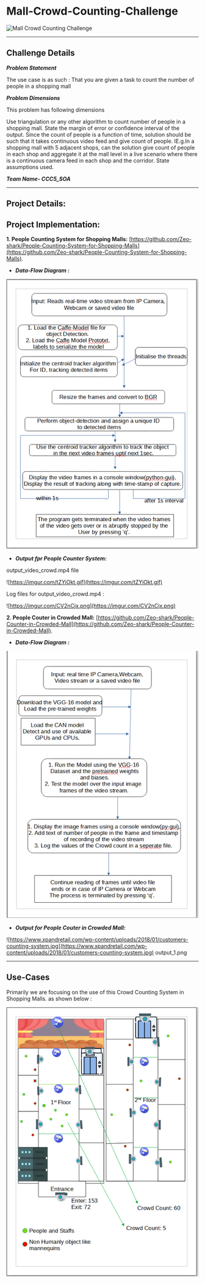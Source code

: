# Mall-Crowd-Counting-Challenge
![Mall Crowd Counting Challenge](https://v-count.com/wp-content/uploads/2020/01/blog-jan4.png)   
<hr>  

## Challenge Details

***Problem Statement***  

The use case is as such : That you are given a task to count the number of people in a shopping mall

***Problem Dimensions***

This problem has following dimensions

Use triangulation or any other algorithm to count number of people in a shopping mall.
State the margin of error or confidence interval of the output.
Since the count of people is a function of time, solution should be such that it takes continuous video feed and give count of people.
IE.g.In a shopping mall with 5 adjacent shops, can the solution give count of people in each shop and aggregate it at the mall level in a live scenario where there is a continuous camera feed in each shop and the corridor.
State assumptions used.

***Team Name- CCC5_SOA***
<hr>

## Project Details:

## Project Implementation:

**1. People Counting System for Shopping Malls:** [https://github.com/Zeo-shark/People-Counting-System-for-Shopping-Malls](https://github.com/Zeo-shark/People-Counting-System-for-Shopping-Malls).   
 
 - ***Data-Flow Diagram :***
   
![./src/People_Counting1.PNG](./src/People_Counting1.PNG)  

- ***Output fpr People Counter System:*** 

output_video_crowd.mp4 file  

 ![https://imgur.com/tZYiOkt.gif](https://imgur.com/tZYiOkt.gif) 
 
  Log files for output_video_crowd.mp4 : 

 ![https://imgur.com/CV2nCjx.png](https://imgur.com/CV2nCjx.png)

**2. People Couter in Crowded Mall:** [https://github.com/Zeo-shark/People-Counter-in-Crowded-Mall](https://github.com/Zeo-shark/People-Counter-in-Crowded-Mall).  

- ***Data-Flow Diagram :***

![./src/Crowd_Counter_system.PNG](./src/Crowd_Counter_system.PNG)   

 - ***Output for People Couter in Crowded Mall:***  

 ![https://www.xpandretail.com/wp-content/uploads/2018/01/customers-counting-system.jpg](https://www.xpandretail.com/wp-content/uploads/2018/01/customers-counting-system.jpg) output_1.png

<hr>  
 
 ## Use-Cases  
 
 Primarily we are focusing on the use of this Crowd Counting System in Shopping Malls. as shown below :

 ![./src/Crwd_Counting_Mall.PNG](./src/Crwd_Counting_Mall.PNG)